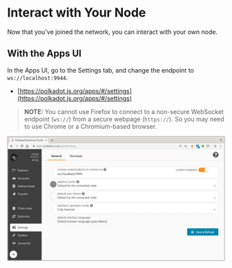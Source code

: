 # Interact with Your Node

Now that you've joined the network, you can interact with your own node.

## With the Apps UI

In the Apps UI, go to the Settings tab, and change the endpoint to `ws://localhost:9944`.

* [https://polkadot.js.org/apps/#/settings](https://polkadot.js.org/apps/#/settings)

> **NOTE:** You cannot use Firefox to connect to a non-secure WebSocket endpoint
> (`ws://`) from a secure webpage (`https://`). So you may need to use Chrome or
> a Chromium-based browser.

<!-- slide:break -->

![Apps setting tab](assets/apps-settings.png)
